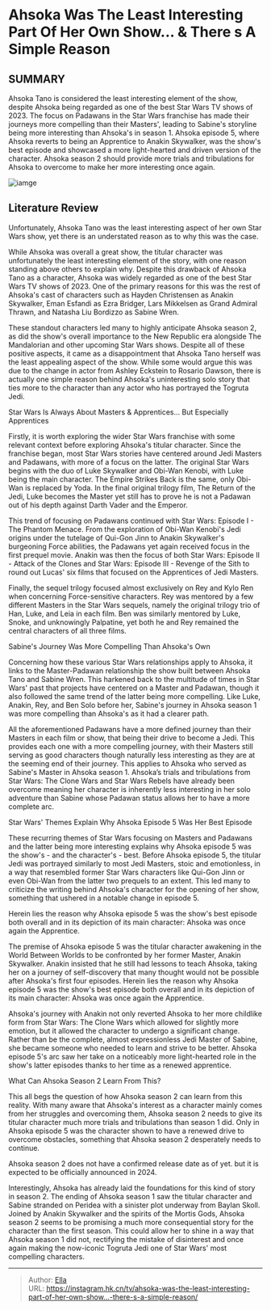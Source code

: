 # Ahsoka Was The Least Interesting Part Of Her Own Show... &amp; There s A Simple Reason


## SUMMARY 



  Ahsoka Tano is considered the least interesting element of the show, despite Ahsoka being regarded as one of the best Star Wars TV shows of 2023.   The focus on Padawans in the Star Wars franchise has made their journeys more compelling than their Masters&#39;, leading to Sabine&#39;s storyline being more interesting than Ahsoka&#39;s in season 1.   Ahsoka episode 5, where Ahsoka reverts to being an Apprentice to Anakin Skywalker, was the show&#39;s best episode and showcased a more light-hearted and driven version of the character. Ahsoka season 2 should provide more trials and tribulations for Ahsoka to overcome to make her more interesting once again.  

![iamge](https://static1.srcdn.com/wordpress/wp-content/uploads/2023/12/ahsoka-anakin-skywalker-sabine-wren.jpg)

## Literature Review
Unfortunately, Ahsoka Tano was the least interesting aspect of her own Star Wars show, yet there is an understated reason as to why this was the case.




While Ahsoka was overall a great show, the titular character was unfortunately the least interesting element of the story, with one reason standing above others to explain why. Despite this drawback of Ahsoka Tano as a character, Ahsoka was widely regarded as one of the best Star Wars TV shows of 2023. One of the primary reasons for this was the rest of Ahsoka&#39;s cast of characters such as Hayden Christensen as Anakin Skywalker, Eman Esfandi as Ezra Bridger, Lars Mikkelsen as Grand Admiral Thrawn, and Natasha Liu Bordizzo as Sabine Wren.




These standout characters led many to highly anticipate Ahsoka season 2, as did the show&#39;s overall importance to the New Republic era alongside The Mandalorian and other upcoming Star Wars shows. Despite all of these positive aspects, it came as a disappointment that Ahsoka Tano herself was the least appealing aspect of the show. While some would argue this was due to the change in actor from Ashley Eckstein to Rosario Dawson, there is actually one simple reason behind Ahsoka&#39;s uninteresting solo story that ties more to the character than any actor who has portrayed the Togruta Jedi.


 Star Wars Is Always About Masters &amp; Apprentices... But Especially Apprentices 
          

Firstly, it is worth exploring the wider Star Wars franchise with some relevant context before exploring Ahsoka&#39;s titular character. Since the franchise began, most Star Wars stories have centered around Jedi Masters and Padawans, with more of a focus on the latter. The original Star Wars begins with the duo of Luke Skywalker and Obi-Wan Kenobi, with Luke being the main character. The Empire Strikes Back is the same, only Obi-Wan is replaced by Yoda. In the final original trilogy film, The Return of the Jedi, Luke becomes the Master yet still has to prove he is not a Padawan out of his depth against Darth Vader and the Emperor.




This trend of focusing on Padawans continued with Star Wars: Episode I - The Phantom Menace. From the exploration of Obi-Wan Kenobi&#39;s Jedi origins under the tutelage of Qui-Gon Jinn to Anakin Skywalker&#39;s burgeoning Force abilities, the Padawans yet again received focus in the first prequel movie. Anakin was then the focus of both Star Wars: Episode II - Attack of the Clones and Star Wars: Episode III - Revenge of the Sith to round out Lucas&#39; six films that focused on the Apprentices of Jedi Masters.

Finally, the sequel trilogy focused almost exclusively on Rey and Kylo Ren when concerning Force-sensitive characters. Rey was mentored by a few different Masters in the Star Wars sequels, namely the original trilogy trio of Han, Luke, and Leia in each film. Ben was similarly mentored by Luke, Snoke, and unknowingly Palpatine, yet both he and Rey remained the central characters of all three films.



 Sabine&#39;s Journey Was More Compelling Than Ahsoka&#39;s Own 
          




Concerning how these various Star Wars relationships apply to Ahsoka, it links to the Master-Padawan relationship the show built between Ahsoka Tano and Sabine Wren. This harkened back to the multitude of times in Star Wars&#39; past that projects have centered on a Master and Padawan, though it also followed the same trend of the latter being more compelling. Like Luke, Anakin, Rey, and Ben Solo before her, Sabine&#39;s journey in Ahsoka season 1 was more compelling than Ahsoka&#39;s as it had a clearer path.

All the aforementioned Padawans have a more defined journey than their Masters in each film or show, that being their drive to become a Jedi. This provides each one with a more compelling journey, with their Masters still serving as good characters though naturally less interesting as they are at the seeming end of their journey. This applies to Ahsoka who served as Sabine&#39;s Master in Ahsoka season 1. Ahsoka’s trials and tribulations from Star Wars: The Clone Wars and Star Wars Rebels have already been overcome meaning her character is inherently less interesting in her solo adventure than Sabine whose Padawan status allows her to have a more complete arc.






 Star Wars&#39; Themes Explain Why Ahsoka Episode 5 Was Her Best Episode 
          

These recurring themes of Star Wars focusing on Masters and Padawans and the latter being more interesting explains why Ahsoka episode 5 was the show&#39;s - and the character&#39;s - best. Before Ahsoka episode 5, the titular Jedi was portrayed similarly to most Jedi Masters, stoic and emotionless, in a way that resembled former Star Wars characters like Qui-Gon Jinn or even Obi-Wan from the latter two prequels to an extent. This led many to criticize the writing behind Ahsoka&#39;s character for the opening of her show, something that ushered in a notable change in episode 5.



Herein lies the reason why Ahsoka episode 5 was the show&#39;s best episode both overall and in its depiction of its main character: Ahsoka was once again the Apprentice.







The premise of Ahsoka episode 5 was the titular character awakening in the World Between Worlds to be confronted by her former Master, Anakin Skywalker. Anakin insisted that he still had lessons to teach Ahsoka, taking her on a journey of self-discovery that many thought would not be possible after Ahsoka&#39;s first four episodes. Herein lies the reason why Ahsoka episode 5 was the show&#39;s best episode both overall and in its depiction of its main character: Ahsoka was once again the Apprentice.

Ahsoka&#39;s journey with Anakin not only reverted Ahsoka to her more childlike form from Star Wars: The Clone Wars which allowed for slightly more emotion, but it allowed the character to undergo a significant change. Rather than be the complete, almost expressionless Jedi Master of Sabine, she became someone who needed to learn and strive to be better. Ahsoka episode 5&#39;s arc saw her take on a noticeably more light-hearted role in the show&#39;s latter episodes thanks to her time as a renewed apprentice.






 What Can Ahsoka Season 2 Learn From This? 
         

This all begs the question of how Ahsoka season 2 can learn from this reality. With many aware that Ahsoka&#39;s interest as a character mainly comes from her struggles and overcoming them, Ahsoka season 2 needs to give its titular character much more trials and tribulations than season 1 did. Only in Ahsoka episode 5 was the character shown to have a renewed drive to overcome obstacles, something that Ahsoka season 2 desperately needs to continue.



Ahsoka season 2 does not have a confirmed release date as of yet. but it is expected to be officially announced in 2024.




Interestingly, Ahsoka has already laid the foundations for this kind of story in season 2. The ending of Ahsoka season 1 saw the titular character and Sabine stranded on Peridea with a sinister plot underway from Baylan Skoll. Joined by Anakin Skywalker and the spirits of the Mortis Gods, Ahsoka season 2 seems to be promising a much more consequential story for the character than the first season. This could allow her to shine in a way that Ahsoka season 1 did not, rectifying the mistake of disinterest and once again making the now-iconic Togruta Jedi one of Star Wars&#39; most compelling characters.






---

> Author: [Ella](https://instagram.hk.cn/)  
> URL: https://instagram.hk.cn/tv/ahsoka-was-the-least-interesting-part-of-her-own-show...-there-s-a-simple-reason/  

